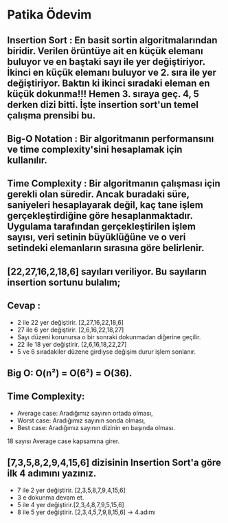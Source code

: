 # Patika Ödevim
## Insertion Sort : En basit sortin algoritmalarından biridir. Verilen örüntüye ait en küçük elemanı buluyor ve en baştaki sayı ile yer değiştiriyor. İkinci en küçük elemanı buluyor ve 2. sıra ile yer değiştiriyor. Baktın ki ikinci sıradaki eleman en küçük dokunma!!! Hemen 3. sıraya geç. 4, 5 derken dizi bitti. İşte insertion sort'un temel çalışma prensibi bu.

## Big-O Notation : Bir algoritmanın performansını ve time complexity'sini hesaplamak için kullanılır.

## Time Complexity : Bir algoritmanın çalışması için gerekli olan süredir. Ancak buradaki süre, saniyeleri hesaplayarak değil, kaç tane işlem gerçekleştirdiğine göre hesaplanmaktadır. Uygulama tarafından gerçekleştirilen işlem sayısı, veri setinin büyüklüğüne ve o veri setindeki elemanların sırasına göre belirlenir.

## [22,27,16,2,18,6] sayıları veriliyor. Bu sayıların insertion sortunu bulalım;

## Cevap :
* 2 ile 22 yer değiştirir. [2,27,16,22,18,6]
* 27 ile 6 yer değiştirir. [2,6,16,22,18,27]
* Sayı düzeni korunursa o bir sonraki dokunmadan diğerine geçilir.
* 22 ile 18 yer değiştirir. [2,6,16,18,22,27]
* 5 ve 6 sıradakiler düzene girdiyse değişim durur işlem sonlanır.

## Big O:  O(n²) = O(6²) = O(36).

## Time Complexity:
* Average case: Aradığımız sayının ortada olması,
* Worst case: Aradığımız sayının sonda olması,
* Best case: Aradığımız sayının dizinin en başında olması.

18 sayısı Average case kapsamına girer.

## [7,3,5,8,2,9,4,15,6] dizisinin Insertion Sort'a göre ilk 4 adımını yazınız.

* 7 ile 2 yer değiştirir. [2,3,5,8,7,9,4,15,6] 
* 3 e dokunma devam et.
* 5 ile 4 yer değiştirir.[2,3,4,8,7,9,5,15,6]
* 8 ile 5 yer değiştirir. [2,3,4,5,7,9,8,15,6] -> 4.adımı